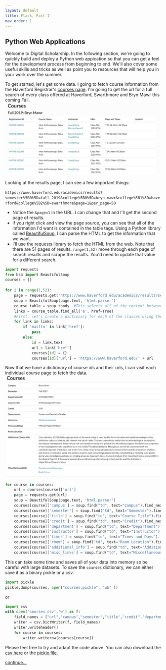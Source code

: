 ```yaml
---
layout: default
title: Flask, Part I
nav_order: 1
---
```


## Python Web Applications  
Welcome to Digital Scholarship.  In the following section, we're going to quickly build and deploy a Python web appication so that you can get a feel for the development process from beginning to end.  We'll also cover some useful skills and tricks as well as point you to resources that will help you in your work over the summer.  

To get started, let's get some data.  I going to fetch course information from the Haverford Registrar's [courses page](https://www.haverford.edu/academics/courses).  I'm going to get the url for a full search of every class offered at Haverford, Swarthmore and Bryn Mawr this coming Fall.   
![](https://github.com/HCDigitalScholarship/summer-django/raw/master/search-results.png)  

Looking at the results page, I can see a few important things:  

`https://www.haverford.edu/academics/results?semester%5B0%5D=fall_2019&college%5B0%5D=bryn_mawr&college%5B1%5D=haverford&college%5B2%5D=swarthmore&page=1&per_page=50`    

- Notice the `&page=1` in the URL.  I can change that and I'll get the second page of results.  
- If you right click and view the page source, you can see that all of the information I'd want is contained in the table <tbody></tbody> tags.  Using a Python library called [BeautifulSoup](https://www.crummy.com/software/BeautifulSoup/bs4/doc/), I can parse the HTML to get the information that we want.
- I'll use the requests library to fetch the HTML from the web.  Note that there are 51 pages of results. `range(1,52)` move through each page of search results and scrape the results.  You'd need to update that value for a different search.  

```python 
import requests
from bs4 import BeautifulSoup
courses = {}

for i in range(1,52):
    page = requests.get('https://www.haverford.edu/academics/results?semester%5B0%5D=fall_2019&college%5B0%5D=bryn_mawr&college%5B1%5D=haverford&college%5B2%5D=swarthmore&page={}&per_page=50'.format(i))
    soup = BeautifulSoup(page.text, 'html.parser')
    course_table = soup.tbody  #This selects all of the content between the <tbody> </tbody> tags
    links = course_table.find_all('a', href=True)
    #First, let's create a dictionary for each of the classes using the registration id.  We will also record the URL for the class record.
    for link in links:
        if 'mailto' in link['href']:
            pass
        else:
            id = link.text
            url = link['href']
            courses[id] = {}
            courses[id]['url'] = 'https://www.haverford.edu/' + url

```

Now that we have a dictionary of course ids and their urls, I can visit each individual course page to fetch the data.  
![](https://github.com/HCDigitalScholarship/summer-django/raw/master/individual_page.png) 

```python
for course in courses:
    url = courses[course]['url']
    page = requests.get(url)
    soup = BeautifulSoup(page.text, 'html.parser')
    courses[course]['campus'] = soup.find("td", text="Campus").find_next_sibling("td").text
    courses[course]['semester'] = soup.find("td", text="Semester").find_next_sibling("td").text
    courses[course]['title'] = soup.find("td", text="Course Title").find_next_sibling("td").text
    courses[course]['credit'] = soup.find("td", text="Credit").find_next_sibling("td").text
    courses[course]['department'] = soup.find("td", text="Department").find_next_sibling("td").text
    courses[course]['instructor'] = soup.find("td", text="Instructor").find_next_sibling("td").text
    courses[course]['times'] = soup.find("td", text="Times and Days").find_next_sibling("td").text
    courses[course]['room'] = soup.find("td", text="Room Location").find_next_sibling("td").text
    courses[course]['additional_info'] = soup.find("td", text="Additional Course Info").find_next_sibling("td").text
    courses[course]['misc_links'] = soup.find("td", text="Miscellaneous Links").find_next_sibling("td").text
```
This can take some time and saves all of your data into memory so be careful with large datasets. To save the `courses` dictionary, we can either save it as a binary pickle or a csv.  

```python
import pickle
pickle.dump(courses, open("courses.pickle", "wb" ))
```
or 

```python
import csv
with open('courses.csv','w') as f:
    field_names = ["url","campus","semester","title","credit","department","instructor","times","room","additional_info","misc_links"]
    writer = csv.DictWriter(f, field_names)
    writer.writeheader()
    for course in courses:
        writer.writerow(courses[course])
```
Please feel free to try and adapt the code above.  You can also download the [csv here](https://github.com/HCDigitalScholarship/summer-django/raw/master/courses.csv) or the [pickle file](https://github.com/HCDigitalScholarship/summer-django/raw/master/courses.pickle).

[continue...](https://hcdigitalscholarship.github.io/summer-django/flask_2.html)
    
